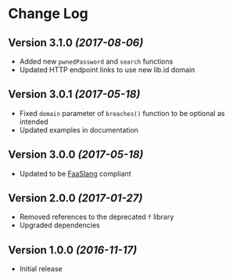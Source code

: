 # Change Log

## Version 3.1.0 _(2017-08-06)_

* Added new `pwnedPassword` and `search` functions
* Updated HTTP endpoint links to use new lib.id domain

## Version 3.0.1 _(2017-05-18)_

* Fixed `domain` parameter of `breaches()` function to be optional as intended
* Updated examples in documentation

## Version 3.0.0 _(2017-05-18)_

* Updated to be [FaaSlang](https://github.com/faaslang/faaslang) compliant

## Version 2.0.0 _(2017-01-27)_

* Removed references to the deprecated `f` library
* Upgraded dependencies

## Version 1.0.0 _(2016-11-17)_

* Initial release
